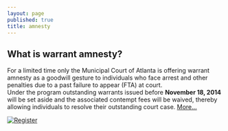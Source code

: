 ```yaml
---
layout: page
published: true
title: amnesty
---
```


## What is warrant amnesty?

For a limited time only the Municipal Court of Atlanta is offering warrant amnesty as a 
goodwill gesture to individuals who face arrest and other penalties due to a past failure to appear (FTA) at court.  
Under the program outstanding warrants issued before <b>November 18, 2014</b> will be set aside and the associated contempt fees
will be waived, thereby allowing individuals to resolve their outstanding court case. <a href="#">More...</a>

<a href="http://www.w3schools.com"><img src="http://dit-webtest-01/drfcc/img/ro.png" alt="Register"/></a>
